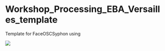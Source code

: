Workshop_Processing_EBA_Versailles_template
===========================================
Template for FaceOSCSyphon using 

![](http://www.v3ga.net/blog2/wp-content/uploads/2014/03/140305_faceOSC_Julien_Particules_Yeux_Bouche.jpg)
